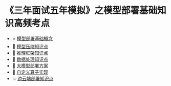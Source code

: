 # 《三年面试五年模拟》之模型部署基础知识高频考点

- :star: [模型部署基础概念](模型部署基础概念.md)
- :blue_book: [模型压缩知识点](模型压缩知识点.md)
- :green_book: [推理框架知识点](推理框架知识点.md)
- :orange_book: [数据处理知识点](数据处理知识点.md)
- :eyes: [大模型部署方案](大模型部署方案.md)
- :rocket: [自定义算子实现](自定义算子实现.md)
- :boom: [边云端部署知识点](边云端部署知识点.md)
